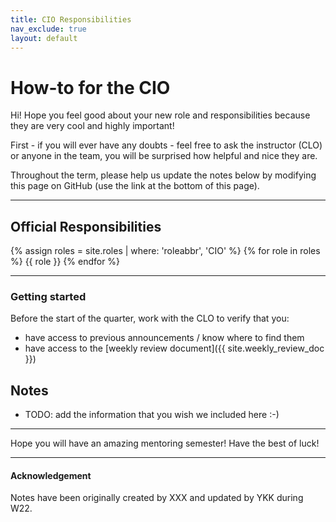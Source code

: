 ```yaml
---
title: CIO Responsibilities
nav_exclude: true
layout: default
---
```


# How-to for the CIO

Hi! Hope you feel good about your new role and responsibilities because they are 
very cool and highly important! 

First - if you will ever have any doubts - feel free to ask the instructor (CLO) or anyone in the team, you will be surprised how helpful and nice they are. 

Throughout the term, please help us update the notes below by modifying this page on GitHub (use the link at the bottom of this page).

---

## Official Responsibilities
{% assign roles = site.roles | where: 'roleabbr', 'CIO' %}
{% for role in roles %}
{{ role }}
{% endfor %}

---

### Getting started
Before the start of the quarter, work with the CLO to verify that you:
* have access to previous announcements / know where to find them
* have access to the [weekly review document]({{ site.weekly_review_doc }})

## Notes

* TODO: add the information that you wish we included here :-)

---

Hope you will have an amazing mentoring semester! Have the best of luck!


---

#### Acknowledgement
Notes have been originally created by XXX and updated by YKK during W22.
